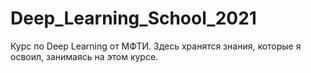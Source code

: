# Deep_Learning_School_2021
Курс по Deep Learning от МФТИ. Здесь хранятся знания, которые я освоил, занимаясь на этом курсе.
